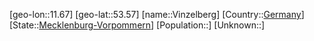 ﻿---
location: [53.57,11.67]
type: City
tags:
- geo/City


SpocWebEntityId: 35317
isDeleted: false
confidential: public

---
[geo-lon::11.67]
[geo-lat::53.57]
[name::Vinzelberg]
[Country::[Germany](geo/Continent/Europe/Germany.md)]
[State::[Mecklenburg-Vorpommern](geo/Continent/Europe/Germany/Mecklenburg-Vorpommern.md)]
[Population::]
[Unknown::]


